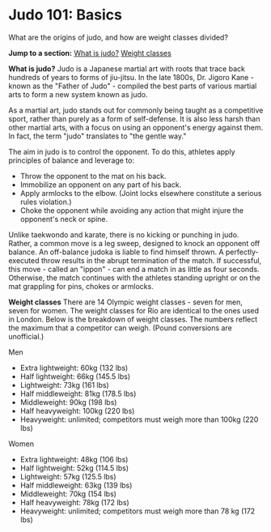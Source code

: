 Judo 101: Basics
================

What are the origins of judo, and how are weight classes divided?

**Jump to a section:**
[What is judo?](#whatisjudo)
[Weight classes](#classes)

<a href="" id="whatisjudo"></a> **What is judo?**
Judo is a Japanese martial art with roots that trace back hundreds of years to forms of jiu-jitsu. In the late 1800s, Dr. Jigoro Kane - known as the "Father of Judo" - compiled the best parts of various martial arts to form a new system known as judo.

As a martial art, judo stands out for commonly being taught as a competitive sport, rather than purely as a form of self-defense. It is also less harsh than other martial arts, with a focus on using an opponent's energy against them. In fact, the term "judo" translates to "the gentle way."

The aim in judo is to control the opponent. To do this, athletes apply principles of balance and leverage to:

-   Throw the opponent to the mat on his back.
-   Immobilize an opponent on any part of his back.
-   Apply armlocks to the elbow. (Joint locks elsewhere constitute a serious rules violation.)
-   Choke the opponent while avoiding any action that might injure the opponent's neck or spine.

Unlike taekwondo and karate, there is no kicking or punching in judo. Rather, a common move is a leg sweep, designed to knock an opponent off balance. An off-balance judoka is liable to find himself thrown. A perfectly-executed throw results in the abrupt termination of the match. If successful, this move - called an "ippon" - can end a match in as little as four seconds. Otherwise, the match continues with the athletes standing upright or on the mat grappling for pins, chokes or armlocks.

<a href="" id="classes"></a> **Weight classes**
There are 14 Olympic weight classes - seven for men, seven for women. The weight classes for Rio are identical to the ones used in London. Below is the breakdown of weight classes. The numbers reflect the maximum that a competitor can weigh. (Pound conversions are unofficial.)

Men

-   Extra lightweight: 60kg (132 lbs)
-   Half lightweight: 66kg (145.5 lbs)
-   Lightweight: 73kg (161 lbs)
-   Half middleweight: 81kg (178.5 lbs)
-   Middleweight: 90kg (198 lbs)
-   Half heavyweight: 100kg (220 lbs)
-   Heavyweight: unlimited; competitors must weigh more than 100kg (220 lbs)

Women

-   Extra lightweight: 48kg (106 lbs)
-   Half lightweight: 52kg (114.5 lbs)
-   Lightweight: 57kg (125.5 lbs)
-   Half middleweight: 63kg (139 lbs)
-   Middleweight: 70kg (154 lbs)
-   Half heavyweight: 78kg (172 lbs)
-   Heavyweight: unlimited; competitors must weigh more than 78 kg (172 lbs)


